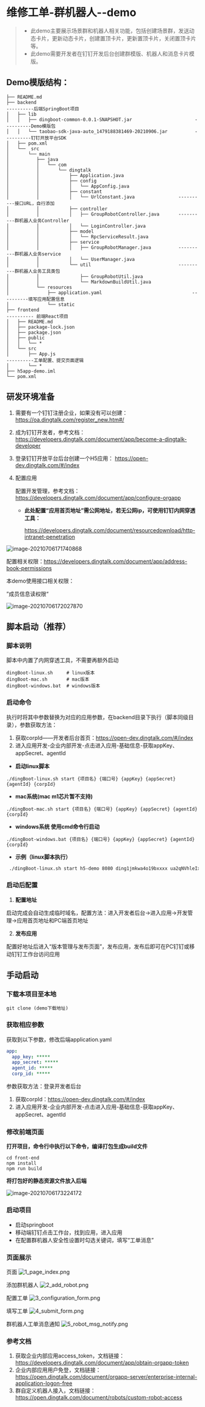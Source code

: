 # 维修工单-群机器人--demo
> - 此demo主要展示场景群和机器人相关功能，包括创建场景群，发送动态卡片，更新动态卡片，创建置顶卡片，更新置顶卡片，关闭置顶卡片等。
> - 此demo需要开发者在钉钉开发后台创建群模版、机器人和消息卡片模版。

## Demo模版结构：
```
├── README.md
├── backend                                                                                ----------后端SpringBoot项目
│   ├── lib
│   │   ├── dingboot-common-0.0.1-SNAPSHOT.jar                       ----------Demo模版包
│   │   └── taobao-sdk-java-auto_1479188381469-20210906.jar          ----------钉钉开放平台SDK
│   ├── pom.xml
│   └──  src
│       └── main
│          ├── java
│          │   └── com
│          │       └── dingtalk
│          │           ├── Application.java
│          │           ├── config
│          │           │   └── AppConfig.java
│          │           ├── constant
│          │           │   └── UrlConstant.java                ----------接口URL，自行添加
│          │           ├── controller
│          │           │   ├── GroupRobotController.java       ----------群机器人业务Controller
│          │           │   └── LoginController.java
│          │           ├── model
│          │           │   └── RpcServiceResult.java
│          │           ├── service
│          │           │   ├── GroupRobotManager.java          ----------群机器人业务service
│          │           │   └── UserManager.java
│          │           └── util                                ----------群机器人业务工具类包
│          │               ├── GroupRobotUtil.java                  
│          │               └── MarkdownBuildUtil.java
│          └── resources
│              ├── application.yaml                                 ----------填写应用配置信息
│              └── static
├── frontend                                                                                 ---------- 前端React项目
│   ├── README.md
│   ├── package-lock.json
│   ├── package.json
│   ├── public
│   │   └── *
│   └── src
│       ├── App.js                                                       ----------工单配置、提交页面逻辑
│       └── *
├── h5app-demo.iml
└── pom.xml
```
## 研发环境准备

1. 需要有一个钉钉注册企业，如果没有可以创建：https://oa.dingtalk.com/register_new.htm#/

2. 成为钉钉开发者，参考文档：https://developers.dingtalk.com/document/app/become-a-dingtalk-developer

3. 登录钉钉开放平台后台创建一个H5应用： https://open-dev.dingtalk.com/#/index

4. 配置应用

   配置开发管理，参考文档：https://developers.dingtalk.com/document/app/configure-orgapp

    - **此处配置“应用首页地址”需公网地址，若无公网ip，可使用钉钉内网穿透工具：**

      https://developers.dingtalk.com/document/resourcedownload/http-intranet-penetration

![image-20210706171740868](https://img.alicdn.com/imgextra/i4/O1CN01C9ta8k1L3KzzYEPiH_!!6000000001243-2-tps-953-517.png)



配置相关权限：https://developers.dingtalk.com/document/app/address-book-permissions

本demo使用接口相关权限：

”成员信息读权限“

![image-20210706172027870](https://img.alicdn.com/imgextra/i3/O1CN016WCr6428wDdBhkWi6_!!6000000007996-2-tps-1358-571.png)

## 脚本启动（推荐）

### 脚本说明

脚本中内置了内网穿透工具，不需要再额外启动

```shell
dingBoot-linux.sh     # linux版本
dingBoot-mac.sh       # mac版本
dingBoot-windows.bat  # windows版本
```

### 启动命令

执行时将其中参数替换为对应的应用参数，在backend目录下执行（脚本同级目录），参数获取方法：

1. 获取corpId——开发者后台首页：https://open-dev.dingtalk.com/#/index
2. 进入应用开发-企业内部开发-点击进入应用-基础信息-获取appKey、appSecret、agentId

- **启动linux脚本**

```shell
./dingBoot-linux.sh start {项目名} {端口号} {appKey} {appSecret} {agentId} {corpId}
```
- **mac系统(mac m1芯片暂不支持)**

```shell
./dingBoot-mac.sh start {项目名} {端口号} {appKey} {appSecret} {agentId} {corpId}
```
- **windows系统 使用cmd命令行启动**

```shell
./dingBoot-windows.bat {项目名} {端口号} {appKey} {appSecret} {agentId} {corpId}
```

- **示例（linux脚本执行）**

```sh
 ./dingBoot-linux.sh start h5-demo 8080 ding1jmkwa4o19bxxxx ua2qNVhleIx14ld6xgoZqtg84EE94sbizRvCimfXrIqYCeyj7b8QvqYxxx 122549400 ding9f50b15bccd1000
```

### 启动后配置

1. **配置地址**

启动完成会自动生成临时域名，配置方法：进入开发者后台->进入应用->开发管理->应用首页地址和PC端首页地址

2. **发布应用**

配置好地址后进入“版本管理与发布页面”，发布应用，发布后即可在PC钉钉或移动钉钉工作台访问应用

## 手动启动

### 下载本项目至本地

```shell
git clone (demo下载地址)
```

### 获取相应参数

获取到以下参数，修改后端application.yaml

```yaml
app:
  app_key: *****
  app_secret: *****
  agent_id: *****
  corp_id: *****
```

参数获取方法：登录开发者后台

1. 获取corpId：https://open-dev.dingtalk.com/#/index
2. 进入应用开发-企业内部开发-点击进入应用-基础信息-获取appKey、appSecret、agentId

### 修改前端页面

**打开项目，命令行中执行以下命令，编译打包生成build文件**

```shell
cd front-end
npm install
npm run build
```

**将打包好的静态资源文件放入后端**

![image-20210706173224172](https://img.alicdn.com/imgextra/i2/O1CN01QLp1Qw1TCVrPddfjZ_!!6000000002346-2-tps-322-521.png)

### 启动项目

- 启动springboot
- 移动端钉钉点击工作台，找到应用，进入应用
- 在配置群机器人安全性设置时勾选关键词，填写“工单消息”

### 页面展示
页面  ![1_page_index.png](https://img.alicdn.com/imgextra/i1/O1CN01JVbuT225QD98ihIVI_!!6000000007520-0-tps-592-1280.jpg)

添加群机器人  ![2_add_robot.png](https://img.alicdn.com/imgextra/i3/O1CN01ZLoUyk1bAErKUznFb_!!6000000003424-2-tps-676-588.png)

配置工单  ![3_configuration_form.png](https://img.alicdn.com/imgextra/i3/O1CN01voTWSY1hCQRhtRvRG_!!6000000004241-0-tps-592-1280.jpg)

填写工单  ![4_submit_form.png](https://img.alicdn.com/imgextra/i2/O1CN01eCr2Nh26tLxjPPZqw_!!6000000007719-0-tps-592-1280.jpg)

群机器人工单消息通知  ![5_robot_msg_notify.png](https://img.alicdn.com/imgextra/i1/O1CN01UNVhqC1g9OCloXDKX_!!6000000004099-0-tps-592-1280.jpg)

### **参考文档**

1. 获取企业内部应用access_token，文档链接：https://developers.dingtalk.com/document/app/obtain-orgapp-token
2. 企业内部应用用户免登，文档链接：https://open.dingtalk.com/document/orgapp-server/enterprise-internal-application-logon-free
3. 群自定义机器人接入，文档链接：https://open.dingtalk.com/document/robots/custom-robot-access
